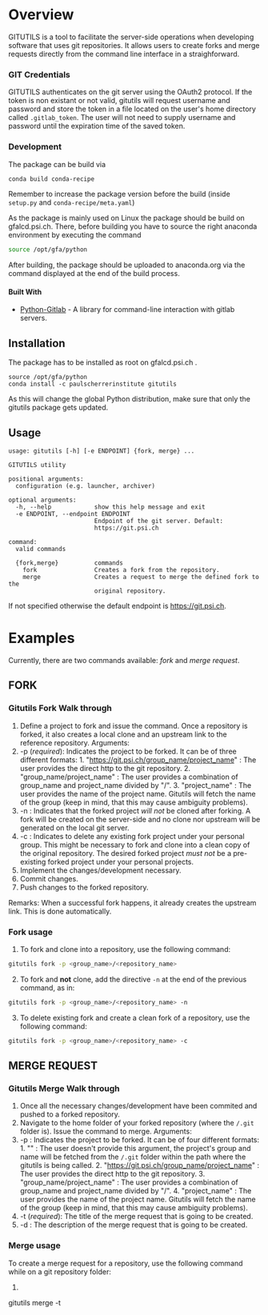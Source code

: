 # Overview
GITUTILS is a tool to facilitate the server-side operations when developing software that uses git repositories. It allows users to create forks and merge requests directly from the command line interface in a straighforward.

### GIT Credentials
GITUTILS authenticates on the git server using the OAuth2 protocol. If the token is non existant or not valid, gitutils will request username and password and store the token in a file located on the user's home directory called `.gitlab_token`. The user will not need to supply username and password until the expiration time of the saved token.

### Development

The package can be build via

```bash
conda build conda-recipe
```
Remember to increase the package version before the build (inside `setup.py` and `conda-recipe/meta.yaml`)

As the package is mainly used on Linux the package should be build on gfalcd.psi.ch. There, before building you have to source the right anaconda environment by executing the command

```bash
source /opt/gfa/python
```

After building, the package should be uploaded to anaconda.org via the command displayed at the end of the build process.

#### Built With

* [Python-Gitlab](https://python-gitlab.readthedocs.io/en/stable/index.html) - A library for command-line interaction with gitlab servers.

## Installation
The package has to be installed as root on gfalcd.psi.ch .

```
source /opt/gfa/python
conda install -c paulscherrerinstitute gitutils
```

As this will change the global Python distribution, make sure that only the gitutils package gets updated.


## Usage

```
usage: gitutils [-h] [-e ENDPOINT] {fork, merge} ...

GITUTILS utility

positional arguments:
  configuration (e.g. launcher, archiver)

optional arguments:
  -h, --help            show this help message and exit
  -e ENDPOINT, --endpoint ENDPOINT
                        Endpoint of the git server. Default:
                        https://git.psi.ch

command:
  valid commands

  {fork,merge}          commands
    fork                Creates a fork from the repository.
    merge               Creates a request to merge the defined fork to the
                        original repository.
```

If not specified otherwise the default endpoint is https://git.psi.ch.


# Examples

Currently, there are two commands available: *fork* and *merge request*.



## FORK

### Gitutils Fork Walk through
1. Define a project to fork and issue the command. Once a repository is forked, it also creates a local clone and an upstream link to the reference repository. Arguments:
  1. -p (*required*): Indicates the project to be forked. It can be of three different formats:
    1. "https://git.psi.ch/group_name/project_name" : The user provides the direct http to the git repository.
    2. "group_name/project_name" : The user provides a combination of group_name and project_name divided by "/".
    3. "project_name" : The user provides the name of the project name. Gitutils will fetch the name of the group (keep in mind, that this may cause ambiguity problems).
  1. -n : Indicates that the forked project *will not* be cloned after forking. A fork will be created on the server-side and no clone nor upstream will be generated on the local git server.
  2. -c : Indicates to delete any existing fork project under your personal group. This might be necessary to fork and clone into a clean copy of the original repository. The desired forked project *must not* be a pre-existing forked project under your personal projects. 
2. Implement the changes/development necessary.
3. Commit changes.
4. Push changes to the forked repository.

Remarks:
When a successful fork happens, it already creates the upstream link. This is done automatically.

### Fork usage

1. To fork and clone into a repository, use the following command:
  ```bash
  gitutils fork -p <group_name>/<repository_name>
  ```

2. To fork and **not** clone, add the directive `-n` at the end of the previous command, as in:
  ```bash
  gitutils fork -p <group_name>/<repository_name> -n
  ```

3. To delete existing fork and create a clean fork of a repository, use the following command:
  ```bash
  gitutils fork -p <group_name>/<repository_name> -c
  ```

## MERGE REQUEST

### Gitutils Merge Walk through
1. Once all the necessary changes/development have been commited and pushed to a forked repository.
2. Navigate to the home folder of your forked repository (where the ```/.git``` folder is). Issue the command to merge. Arguments:
  1. -p : Indicates the project to be forked. It can be of four different formats:
    1. "" : The user doesn't provide this argument, the project's group and name will be fetched from the ```/.git``` folder within the path where the gitutils is being called.
    2. "https://git.psi.ch/group_name/project_name" : The user provides the direct http to the git repository.
    3. "group_name/project_name" : The user provides a combination of group_name and project_name divided by "/".
    4. "project_name" : The user provides the name of the project name. Gitutils will fetch the name of the group (keep in mind, that this may cause ambiguity problems).
  2. -t (*required*): The title of the merge request that is going to be created.
  3. -d : The description of the merge request that is going to be created.


### Merge usage
To create a merge request for a repository, use the following command while on a git repository folder:
1. ```bash
  gitutils merge -t <title> -d <description>
  ```

GITUTILS will assume the command is being executed on the git repository folder. Alternatively, one can use the directive `-p` to indicate directly which project should be merged, as in:

2. ```bash
  gitutils merge -p <group_name>/<repository_name> -t <title> -d <description>
  ```

Please note that the *-t* title directive is required.

# Tests

Unit tests are available on the folder `tests`. To run the unit tests, navigate into `tests` and use the command:

```bash
$python3 -m unittest gitutils/tests/gitutils_test.py
```

# Contact
Questions or problems: Leonardo Hax Damiani - leonardo.hax@psi.ch
